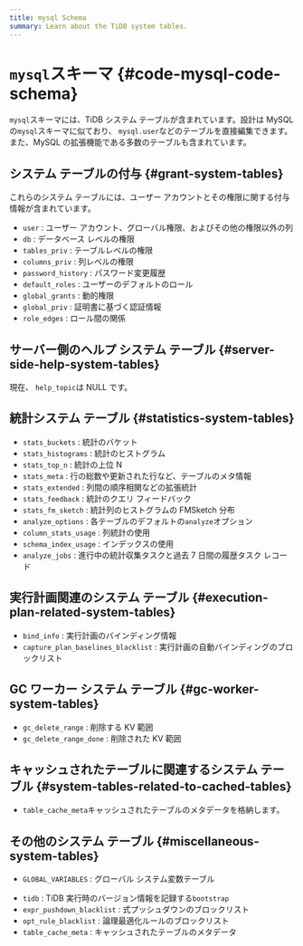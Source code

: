 ```yaml
---
title: mysql Schema
summary: Learn about the TiDB system tables.
---
```


# <code>mysql</code>スキーマ {#code-mysql-code-schema}

`mysql`スキーマには、TiDB システム テーブルが含まれています。設計は MySQL の`mysql`スキーマに似ており、 `mysql.user`などのテーブルを直接編集できます。また、MySQL の拡張機能である多数のテーブルも含まれています。

## システム テーブルの付与 {#grant-system-tables}

これらのシステム テーブルには、ユーザー アカウントとその権限に関する付与情報が含まれています。

-   `user` : ユーザー アカウント、グローバル権限、およびその他の権限以外の列
-   `db` : データベース レベルの権限
-   `tables_priv` : テーブルレベルの権限
-   `columns_priv` : 列レベルの権限
-   `password_history` : パスワード変更履歴
-   `default_roles` : ユーザーのデフォルトのロール
-   `global_grants` : 動的権限
-   `global_priv` : 証明書に基づく認証情報
-   `role_edges` : ロール間の関係

## サーバー側のヘルプ システム テーブル {#server-side-help-system-tables}

現在、 `help_topic`は NULL です。

## 統計システム テーブル {#statistics-system-tables}

-   `stats_buckets` : 統計のバケット
-   `stats_histograms` : 統計のヒストグラム
-   `stats_top_n` : 統計の上位 N
-   `stats_meta` : 行の総数や更新された行など、テーブルのメタ情報
-   `stats_extended` : 列間の順序相関などの拡張統計
-   `stats_feedback` : 統計のクエリ フィードバック
-   `stats_fm_sketch` : 統計列のヒストグラムの FMSketch 分布
-   `analyze_options` : 各テーブルのデフォルトの`analyze`オプション
-   `column_stats_usage` : 列統計の使用
-   `schema_index_usage` : インデックスの使用
-   `analyze_jobs` : 進行中の統計収集タスクと過去 7 日間の履歴タスク レコード

## 実行計画関連のシステム テーブル {#execution-plan-related-system-tables}

-   `bind_info` : 実行計画のバインディング情報
-   `capture_plan_baselines_blacklist` : 実行計画の自動バインディングのブロックリスト

## GC ワーカー システム テーブル {#gc-worker-system-tables}

-   `gc_delete_range` : 削除する KV 範囲
-   `gc_delete_range_done` : 削除された KV 範囲

## キャッシュされたテーブルに関連するシステム テーブル {#system-tables-related-to-cached-tables}

-   `table_cache_meta`キャッシュされたテーブルのメタデータを格納します。

## その他のシステム テーブル {#miscellaneous-system-tables}

-   `GLOBAL_VARIABLES` : グローバル システム変数テーブル

<CustomContent platform="tidb">

-   `tidb` : TiDB 実行時のバージョン情報を記録する`bootstrap`
-   `expr_pushdown_blacklist` : 式プッシュダウンのブロックリスト
-   `opt_rule_blacklist` : 論理最適化ルールのブロックリスト
-   `table_cache_meta` : キャッシュされたテーブルのメタデータ

</CustomContent>
